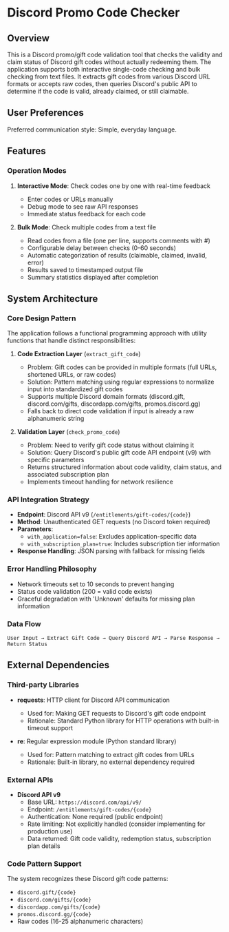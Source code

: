 # Discord Promo Code Checker

## Overview

This is a Discord promo/gift code validation tool that checks the validity and claim status of Discord gift codes without actually redeeming them. The application supports both interactive single-code checking and bulk checking from text files. It extracts gift codes from various Discord URL formats or accepts raw codes, then queries Discord's public API to determine if the code is valid, already claimed, or still claimable.

## User Preferences

Preferred communication style: Simple, everyday language.

## Features

### Operation Modes

1. **Interactive Mode**: Check codes one by one with real-time feedback
   - Enter codes or URLs manually
   - Debug mode to see raw API responses
   - Immediate status feedback for each code

2. **Bulk Mode**: Check multiple codes from a text file
   - Read codes from a file (one per line, supports comments with #)
   - Configurable delay between checks (0-60 seconds)
   - Automatic categorization of results (claimable, claimed, invalid, error)
   - Results saved to timestamped output file
   - Summary statistics displayed after completion

## System Architecture

### Core Design Pattern
The application follows a functional programming approach with utility functions that handle distinct responsibilities:

1. **Code Extraction Layer** (`extract_gift_code`)
   - Problem: Gift codes can be provided in multiple formats (full URLs, shortened URLs, or raw codes)
   - Solution: Pattern matching using regular expressions to normalize input into standardized gift codes
   - Supports multiple Discord domain formats (discord.gift, discord.com/gifts, discordapp.com/gifts, promos.discord.gg)
   - Falls back to direct code validation if input is already a raw alphanumeric string

2. **Validation Layer** (`check_promo_code`)
   - Problem: Need to verify gift code status without claiming it
   - Solution: Query Discord's public gift code API endpoint (v9) with specific parameters
   - Returns structured information about code validity, claim status, and associated subscription plan
   - Implements timeout handling for network resilience

### API Integration Strategy
- **Endpoint**: Discord API v9 (`/entitlements/gift-codes/{code}`)
- **Method**: Unauthenticated GET requests (no Discord token required)
- **Parameters**: 
  - `with_application=false`: Excludes application-specific data
  - `with_subscription_plan=true`: Includes subscription tier information
- **Response Handling**: JSON parsing with fallback for missing fields

### Error Handling Philosophy
- Network timeouts set to 10 seconds to prevent hanging
- Status code validation (200 = valid code exists)
- Graceful degradation with 'Unknown' defaults for missing plan information

### Data Flow
```
User Input → Extract Gift Code → Query Discord API → Parse Response → Return Status
```

## External Dependencies

### Third-party Libraries
- **requests**: HTTP client for Discord API communication
  - Used for: Making GET requests to Discord's gift code endpoint
  - Rationale: Standard Python library for HTTP operations with built-in timeout support

- **re**: Regular expression module (Python standard library)
  - Used for: Pattern matching to extract gift codes from URLs
  - Rationale: Built-in library, no external dependency required

### External APIs
- **Discord API v9**
  - Base URL: `https://discord.com/api/v9/`
  - Endpoint: `/entitlements/gift-codes/{code}`
  - Authentication: None required (public endpoint)
  - Rate limiting: Not explicitly handled (consider implementing for production use)
  - Data returned: Gift code validity, redemption status, subscription plan details

### Code Pattern Support
The system recognizes these Discord gift code patterns:
- `discord.gift/{code}`
- `discord.com/gifts/{code}`
- `discordapp.com/gifts/{code}`
- `promos.discord.gg/{code}`
- Raw codes (16-25 alphanumeric characters)
